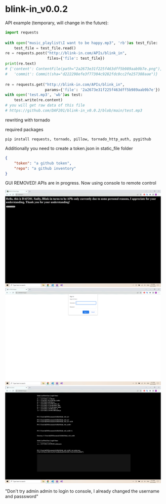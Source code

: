 # blink-in_v0.0.2


API example (temporary, will change in the future):

```python
import requests

with open("music_playlist\I want to be happy.mp3", 'rb')as test_file:
    test_file = test_file.read()
re = requests.post("http://blink-in.com/APIs/blink_in",
                   files={'file': test_file})
print(re.text)
# {'content': ContentFile(path="2a2673e31f225f463dff5b989aab9b7e.png"), \
#   'commit': Commit(sha="d222298efe3f77304c9282fdc0cc2fe257388aae")}

re = requests.get("http://blink-in.com/APIs/blink_in",
                  params={'file': '2a2673e31f225f463dff5b989aab9b7e'})
with open('test.mp3', 'wb')as test:
    test.write(re.content)
# you will get raw data of this file 
# https://github.com/DAF201/blink-in_v0.0.2/blob/main/test.mp3
```

rewriting with tornado

required packages

```shell
pip install requests, tornado, pillow, tornado_http_auth, pygithub
```

Additionally you need to create a token.json in static_file folder

```json
{
    "token": "a github token",
    "repo": "a github inventory"
}
```

GUI REMOVED! APIs are in progress. Now using console to remote control

![](https://github.com/DAF201/blink-in_v0.0.2/blob/main/images/Screenshot%20(149).png)
![](https://github.com/DAF201/blink-in_v0.0.2/blob/main/images/Screenshot%20(150).png)
![](https://github.com/DAF201/blink-in_v0.0.2/blob/main/images/Screenshot%20(151).png)

"Don't try admin admin to login to console, I already changed the username and passsword"
